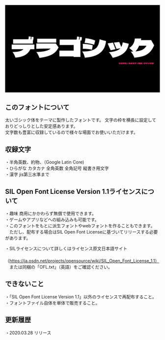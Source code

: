 <img src = documantation/img/img_01.jpg />

<h2>このフォントについて</h2>
太いゴシック体をテーマに製作したフォントです。 文字の枠を横長に設定しておりどっしりとした安定感あります。<br />
文字数も豊富に収録しているので様々な場面でお使いいただけます。<br />

<h2>収録文字</h2>
・半角英数、約物、（Google Latin Core)<br />
・ひらがな カタカナ 全角英数 全角記号 縦書き用文字<br />
・漢字 jis第三水準まで<br />

<h2>SIL Open Font License Version 1.1ライセンスについて</h2>

・趣味 商用にかかわらず無償で使用できます。<br />
・ゲームやアプリなどへの組み込みも可能です。<br />
・このフォントをもとに派生フォントやwebフォントを作ることもできます。<br />
　ただし、配布する場合はSIL Open Font Licenseに基づいてリリースする必要があります。<br />

・SILライセンスについて詳しくはライセンス原文日本語サイト<br />
　（https://ja.osdn.net/projects/opensource/wiki/SIL_Open_Font_License_1.1）<br />
　または同梱の「OFL.txt」（英語）をご確認ください。<br />

<h2>できないこと</h2>
・「SIL Open Font License Version 1.1」以外のライセンスで再配布すること。<br />
・フォントファイル自体を単体で販売すること。<br />

<h2>更新履歴</h2>
・2020.03.28 リリース
